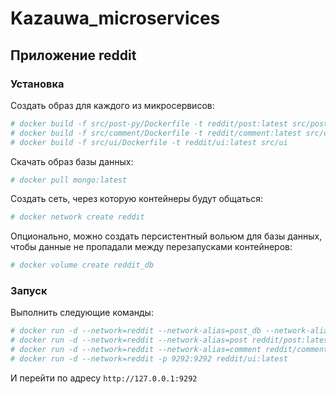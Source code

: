 # Kazauwa_microservices

## Приложение reddit

### Установка

Создать образ для каждого из микросервисов:

```bash
# docker build -f src/post-py/Dockerfile -t reddit/post:latest src/post-py
# docker build -f src/comment/Dockerfile -t reddit/comment:latest src/comment
# docker build -f src/ui/Dockerfile -t reddit/ui:latest src/ui
```

Скачать образ базы данных:

```bash
# docker pull mongo:latest
```

Создать сеть, через которую контейнеры будут общаться:

```bash
# docker network create reddit
```

Опционально, можно создать персистентный вольюм для базы данных, чтобы данные не пропадали между перезапусками контейнеров:

```bash
# docker volume create reddit_db
```

### Запуск

Выполнить следующие команды:

```bash
# docker run -d --network=reddit --network-alias=post_db --network-alias=comment_db -v reddit_db:/data/db mongo:latest
# docker run -d --network=reddit --network-alias=post reddit/post:latest
# docker run -d --network=reddit --network-alias=comment reddit/comment:latest
# docker run -d --network=reddit -p 9292:9292 reddit/ui:latest
```

И перейти по адресу `http://127.0.0.1:9292`
